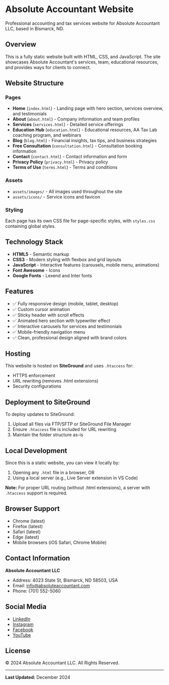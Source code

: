 # Absolute Accountant Website

Professional accounting and tax services website for Absolute Accountant LLC, based in Bismarck, ND.

## Overview

This is a fully static website built with HTML, CSS, and JavaScript. The site showcases Absolute Accountant's services, team, educational resources, and provides ways for clients to connect.

## Website Structure

### Pages
- **Home** (`index.html`) - Landing page with hero section, services overview, and testimonials
- **About** (`about.html`) - Company information and team profiles
- **Services** (`services.html`) - Detailed service offerings
- **Education Hub** (`education.html`) - Educational resources, AA Tax Lab coaching program, and webinars
- **Blog** (`blog.html`) - Financial insights, tax tips, and business strategies
- **Free Consultation** (`consultation.html`) - Consultation booking information
- **Contact** (`contact.html`) - Contact information and form
- **Privacy Policy** (`privacy.html`) - Privacy policy
- **Terms of Use** (`terms.html`) - Terms and conditions

### Assets
- `assets/images/` - All images used throughout the site
- `assets/icons/` - Service icons and favicon

### Styling
Each page has its own CSS file for page-specific styles, with `styles.css` containing global styles.

## Technology Stack

- **HTML5** - Semantic markup
- **CSS3** - Modern styling with flexbox and grid layouts
- **JavaScript** - Interactive features (carousels, mobile menu, animations)
- **Font Awesome** - Icons
- **Google Fonts** - Lexend and Inter fonts

## Features

- ✅ Fully responsive design (mobile, tablet, desktop)
- ✅ Custom cursor animation
- ✅ Sticky header with scroll effects
- ✅ Animated hero section with typewriter effect
- ✅ Interactive carousels for services and testimonials
- ✅ Mobile-friendly navigation menu
- ✅ Clean, professional design aligned with brand colors

## Hosting

This website is hosted on **SiteGround** and uses `.htaccess` for:
- HTTPS enforcement
- URL rewriting (removes .html extensions)
- Security configurations

## Deployment to SiteGround

To deploy updates to SiteGround:

1. Upload all files via FTP/SFTP or SiteGround File Manager
2. Ensure `.htaccess` file is included for URL rewriting
3. Maintain the folder structure as-is

## Local Development

Since this is a static website, you can view it locally by:

1. Opening any `.html` file in a browser, OR
2. Using a local server (e.g., Live Server extension in VS Code)

**Note:** For proper URL routing (without .html extensions), a server with `.htaccess` support is required.

## Browser Support

- Chrome (latest)
- Firefox (latest)
- Safari (latest)
- Edge (latest)
- Mobile browsers (iOS Safari, Chrome Mobile)

## Contact Information

**Absolute Accountant LLC**
- Address: 4023 State St, Bismarck, ND 58503, USA
- Email: info@absoluteaccountant.com
- Phone: (701) 552-5060

## Social Media

- [LinkedIn](https://www.linkedin.com/in/nikki-bushaw)
- [Instagram](https://www.instagram.com/absolute_accountant_)
- [Facebook](https://web.facebook.com/absoluteaccountant701)
- [YouTube](https://www.youtube.com/@absoluteaccountant)

## License

© 2024 Absolute Accountant LLC. All Rights Reserved.

---

**Last Updated:** December 2024

